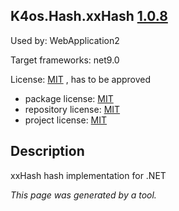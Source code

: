 K4os.Hash.xxHash [1.0.8](https://www.nuget.org/packages/K4os.Hash.xxHash/1.0.8)
--------------------

Used by: WebApplication2

Target frameworks: net9.0

License: [MIT](../../../../licenses/mit) , has to be approved

- package license: [MIT](https://raw.githubusercontent.com/MiloszKrajewski/K4os.Hash.xxHash/master/LICENSE) 
- repository license: [MIT](https://github.com/MiloszKrajewski/K4os.Hash.xxHash) 
- project license: [MIT](https://github.com/MiloszKrajewski/K4os.Hash.xxHash) 

Description
-----------
xxHash hash implementation for .NET

*This page was generated by a tool.*